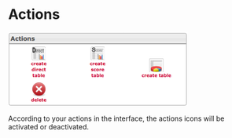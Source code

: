 <!--
author:
    - 'Jérôme Bogaerts'
created_at: '2012-04-12 19:20:40'
updated_at: '2013-03-13 14:23:42'
tags:
    - 'Manage Results'
-->

Actions
=======

![](../resources/results-actions.png)

According to your actions in the interface, the actions icons will be activated or deactivated.


